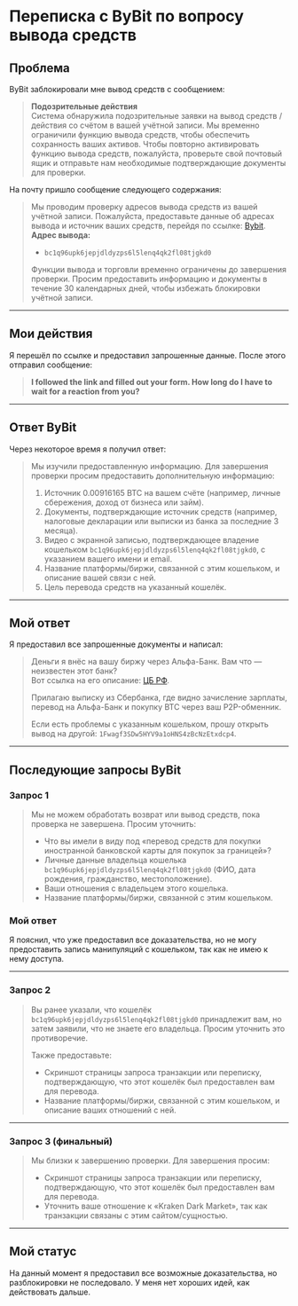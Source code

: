 # Переписка с ByBit по вопросу вывода средств

## Проблема

ByBit заблокировали мне вывод средств с сообщением:

> **Подозрительные действия**  
> Система обнаружила подозрительные заявки на вывод средств / действия со счётом в вашей учётной записи. Мы временно ограничили функцию вывода средств, чтобы обеспечить сохранность ваших активов. Чтобы повторно активировать функцию вывода средств, пожалуйста, проверьте свой почтовый ящик и отправьте нам необходимые подтверждающие документы для проверки.

На почту пришло сообщение следующего содержания:

> Мы проводим проверку адресов вывода средств из вашей учётной записи. Пожалуйста, предоставьте данные об адресах вывода и источник ваших средств, перейдя по ссылке: [Bybit](https://www.bybit.com/user/assets/home/fiat?tab=pendingAssets).  
> **Адрес вывода:**  
> - `bc1q96upk6jepjdldyzps6l5lenq4qk2fl08tjgkd0`  
>  
> Функции вывода и торговли временно ограничены до завершения проверки. Просим предоставить информацию и документы в течение 30 календарных дней, чтобы избежать блокировки учётной записи.

---

## Мои действия

Я перешёл по ссылке и предоставил запрошенные данные. После этого отправил сообщение:

> **I followed the link and filled out your form. How long do I have to wait for a reaction from you?**

---

## Ответ ByBit

Через некоторое время я получил ответ:

> Мы изучили предоставленную информацию. Для завершения проверки просим предоставить дополнительную информацию:  
> 1. Источник 0.00916165 BTC на вашем счёте (например, личные сбережения, доход от бизнеса или займ).  
> 2. Документы, подтверждающие источник средств (например, налоговые декларации или выписки из банка за последние 3 месяца).  
> 3. Видео с экранной записью, подтверждающее владение кошельком `bc1q96upk6jepjdldyzps6l5lenq4qk2fl08tjgkd0`, с указанием вашего имени и email.  
> 4. Название платформы/биржи, связанной с этим кошельком, и описание вашей связи с ней.  
> 5. Цель перевода средств на указанный кошелёк.

---

## Мой ответ

Я предоставил все запрошенные документы и написал:

> Деньги я внёс на вашу биржу через Альфа-Банк. Вам что — неизвестен этот банк?  
> Вот ссылка на его описание: [ЦБ РФ](https://cbr.ru/banking_sector/credit/coinfo/?id=450000036).  
>  
> Прилагаю выписку из Сбербанка, где видно зачисление зарплаты, перевод на Альфа-Банк и покупку BTC через ваш P2P-обменник.  
>  
> Если есть проблемы с указанным кошельком, прошу открыть вывод на другой: `1Fwagf3SDw5HYV9a1oHNS4zBcNzEtxdcp4`.

---

## Последующие запросы ByBit

### Запрос 1

> Мы не можем обработать возврат или вывод средств, пока проверка не завершена. Просим уточнить:  
> - Что вы имели в виду под «перевод средств для покупки иностранной банковской карты для покупок за границей»?  
> - Личные данные владельца кошелька `bc1q96upk6jepjdldyzps6l5lenq4qk2fl08tjgkd0` (ФИО, дата рождения, гражданство, местоположение).  
> - Ваши отношения с владельцем этого кошелька.  
> - Название платформы/биржи, связанной с этим кошельком.

### Мой ответ

Я пояснил, что уже предоставил все доказательства, но не могу предоставить запись манипуляций с кошельком, так как не имею к нему доступа.

---

### Запрос 2

> Вы ранее указали, что кошелёк `bc1q96upk6jepjdldyzps6l5lenq4qk2fl08tjgkd0` принадлежит вам, но затем заявили, что не знаете его владельца. Просим уточнить это противоречие.  
>  
> Также предоставьте:  
> - Скриншот страницы запроса транзакции или переписку, подтверждающую, что этот кошелёк был предоставлен вам для перевода.  
> - Название платформы/биржи, связанной с этим кошельком, и описание ваших отношений с ней.

---

### Запрос 3 (финальный)

> Мы близки к завершению проверки. Для завершения просим:  
> - Скриншот страницы запроса транзакции или переписку, подтверждающую, что этот кошелёк был предоставлен вам для перевода.  
> - Уточнить ваше отношение к «Kraken Dark Market», так как транзакции связаны с этим сайтом/сущностью.

---

## Мой статус

На данный момент я предоставил все возможные доказательства, но разблокировки не последовало. У меня нет хороших идей, как действовать дальше.
